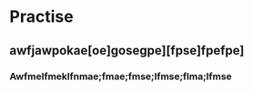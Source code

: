 # Practise

## awfjawpokae[oe]gosegpe][fpse]fpefpe]

### Awfmelfmeklfnmae;fmae;fmse;lfmse;flma;lfmse
